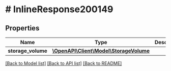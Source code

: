 # # InlineResponse200149

## Properties

Name | Type | Description | Notes
------------ | ------------- | ------------- | -------------
**storage_volume** | [**\OpenAPI\Client\Model\StorageVolume**](StorageVolume.md) |  | [optional]

[[Back to Model list]](../../README.md#models) [[Back to API list]](../../README.md#endpoints) [[Back to README]](../../README.md)

